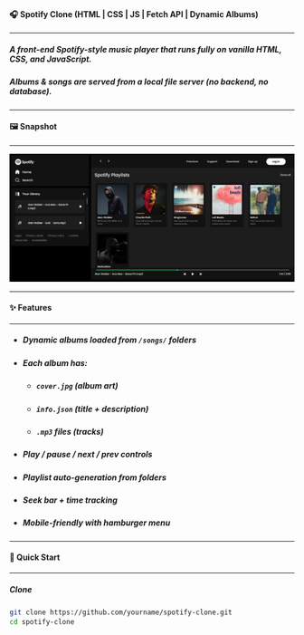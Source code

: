 #### 🎧 Spotify Clone (HTML | CSS | JS | Fetch API | Dynamic Albums)

---

##### A front-end Spotify-style music player that runs fully on vanilla **HTML, CSS, and JavaScript**.

##### Albums & songs are served from a **local file server** (no backend, no database).

---

#### 🖼️ Snapshot

---

![Snapshot](/spotify_clone/assets/project3.png)

---

#### ✨ Features

---

- ##### Dynamic albums loaded from `/songs/` folders
- ##### Each album has:
  - ##### `cover.jpg` (album art)
  - ##### `info.json` (title + description)
  - ##### `.mp3` files (tracks)
- ##### Play / pause / next / prev controls
- ##### Playlist auto-generation from folders
- ##### Seek bar + time tracking
- ##### Mobile-friendly with hamburger menu

---

#### 🚀 Quick Start

---

##### Clone

```bash
git clone https://github.com/yourname/spotify-clone.git
cd spotify-clone
```
